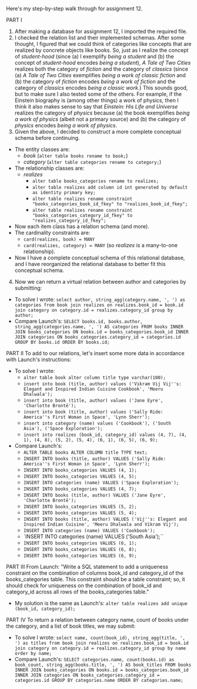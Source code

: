 Here's my step-by-step walk through for assignment 12.

PART I
1. After making a database for assignment 12, I imported the required file.
2. I checked the relation list and their implemented schemas. After some thought, I figured that we could think of categories like concepts that are realized by concrete objects like books. So, just as I realize the concept of _student-hood_ (since (a) I exemplify _being a student_ and (b) the concept of _student-hood_ encodes _being a student_), _A Tale of Two Cities_ realizes both the category of _fiction_ and the category of _classics_ (since (a) _A Tale of Two Cities_ exemplifies _being a work of classic fiction_ and (b) the category of _fiction_ encodes _being a work of fiction_ and the category of _classics_ encodes _being a classic work_.) This sounds good, but to make sure I also tested some of the others. For example, if the Einstein biography is (among other things) a work of physics, then I think it also makes sense to say that _Einstein: His Life and Universe_ realizes the category of _physics_ because (a) the book exemplifies _being a work of physics_ (albeit not a primary source) and (b) the category of _physics_ encodes _being a work of physics_.
3. Given the above, I decided to construct a more complete conceptual schema before continuing.
  - The entity classes are:
    - _book_ (`alter table books rename to book;`)
    - _category_ (`alter table categories rename to category;`)
  - The relationship classes are:
    - _realizes_
      - `alter table books_categories rename to realizes;`
      - `alter table realizes add column id int generated by default as identity primary key;`
      - `alter table realizes rename constraint "books_categories_book_id_fkey" to "realizes_book_id_fkey";`
      - `alter table realizes rename constraint "books_categories_category_id_fkey" to "realizes_category_id_fkey";`
  - Now each item class has a relation schema (and more).
  - The cardinality constraints are:
    - `card(realizes, book) = MANY`
    - `card(realizes, category) = MANY` (so _realizes_ is a many-to-one relationship).
  - Now I have a complete conceptual schema of this relational database, and I have reorganized the relational database to better fit this conceptual schema.
4. Now we can return a virtual relation between author and categories by submitting:
  - To solve I wrote: `select author, string_agg(category.name, ', ') as categories from book join realizes on realizes.book_id = book.id join category on category.id = realizes.category_id group by author;`
  - Compare Launch's: `SELECT books.id, books.author, string_agg(categories.name, ', ') AS categories FROM books INNER JOIN books_categories ON books.id = books_categories.book_id INNER JOIN categories ON books_categories.category_id = categories.id GROUP BY books.id ORDER BY books.id;`

PART II
To add to our relations, let's insert some more data in accordance with Launch's instructions:
  - To solve I wrote:
    - `alter table book alter column title type varchar(100);`
    - `insert into book (title, author) values ('Vikram Vij Vij''s: Elegant and Inspired Indian Cuisine Cookbook', 'Meeru Dhalwala');`
    - `insert into book (title, author) values ('Jane Eyre', 'Charlotte Brontë');`
    - `insert into book (title, author) values ('Sally Ride: America''s First Woman in Space', 'Lynn Sherr');`
    - `insert into category (name) values ('Cookbook'), ('South Asia'), ('Space Exploration');`
    - `insert into realizes (book_id, category_id) values (4, 7), (4, 1), (4, 8), (5, 2), (5, 4), (6, 1), (6, 5), (6, 9);`
  - Compare Launch's:
    - `ALTER TABLE books ALTER COLUMN title TYPE text;`
    - `INSERT INTO books (title, author) VALUES ('Sally Ride: America''s First Woman in Space', 'Lynn Sherr');`
    - `INSERT INTO books_categories VALUES (4, 1);`
    - `INSERT INTO books_categories VALUES (4, 5);`
    - `INSERT INTO categories (name) VALUES ('Space Exploration');`
    - `INSERT INTO books_categories VALUES (4, 7);`
    - `INSERT INTO books (title, author) VALUES ('Jane Eyre', 'Charlotte Brontë');`
    - `INSERT INTO books_categories VALUES (5, 2);`
    - `INSERT INTO books_categories VALUES (5, 4);`
    - `INSERT INTO books (title, author) VALUES ('Vij''s: Elegant and Inspired Indian Cuisine', 'Meeru Dhalwala and Vikram Vij');`
    - `INSERT INTO categories (name) VALUES ('Cookbook');`
    - `INSERT INTO categories (name) VALUES ('South Asia');``
    - `INSERT INTO books_categories VALUES (6, 1);`
    - `INSERT INTO books_categories VALUES (6, 8);`
    - `INSERT INTO books_categories VALUES (6, 9);`

PART III
From Launch: "Write a SQL statement to add a uniqueness constraint on the combination of columns book_id and category_id of the books_categories table. This constraint should be a table constraint; so, it should check for uniqueness on the combination of book_id and category_id across all rows of the books_categories table."
  - My solution is the same as Launch's: `alter table realizes add unique (book_id, category_id);`

PART IV
To return a relation between category name, count of books under the category, and a list of book titles, we may submit:
  - To solve I wrote: `select name, count(book_id), string_agg(title, ', ') as titles from book join realizes on realizes.book_id = book.id join category on category.id = realizes.category_id group by name order by name;`
  - Compare Launch's: `SELECT categories.name, count(books.id) as book_count, string_agg(books.title, ', ') AS book_titles FROM books INNER JOIN books_categories ON books.id = books_categories.book_id INNER JOIN categories ON books_categories.category_id = categories.id GROUP BY categories.name ORDER BY categories.name;`
